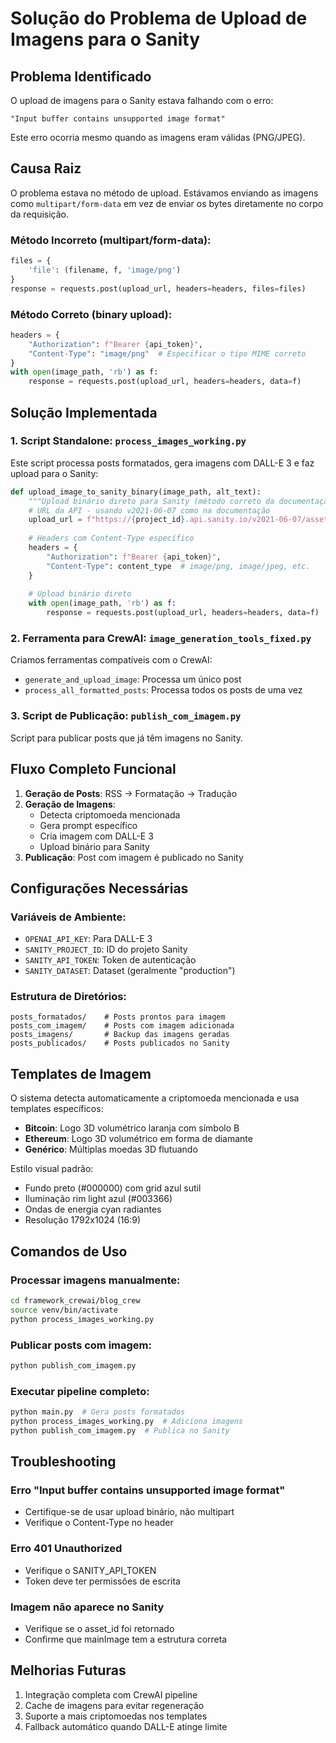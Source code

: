 # Solução do Problema de Upload de Imagens para o Sanity

## Problema Identificado

O upload de imagens para o Sanity estava falhando com o erro:
```
"Input buffer contains unsupported image format"
```

Este erro ocorria mesmo quando as imagens eram válidas (PNG/JPEG).

## Causa Raiz

O problema estava no método de upload. Estávamos enviando as imagens como `multipart/form-data` em vez de enviar os bytes diretamente no corpo da requisição.

### Método Incorreto (multipart/form-data):
```python
files = {
    'file': (filename, f, 'image/png')
}
response = requests.post(upload_url, headers=headers, files=files)
```

### Método Correto (binary upload):
```python
headers = {
    "Authorization": f"Bearer {api_token}",
    "Content-Type": "image/png"  # Especificar o tipo MIME correto
}
with open(image_path, 'rb') as f:
    response = requests.post(upload_url, headers=headers, data=f)
```

## Solução Implementada

### 1. Script Standalone: `process_images_working.py`

Este script processa posts formatados, gera imagens com DALL-E 3 e faz upload para o Sanity:

```python
def upload_image_to_sanity_binary(image_path, alt_text):
    """Upload binário direto para Sanity (método correto da documentação)"""
    # URL da API - usando v2021-06-07 como na documentação
    upload_url = f"https://{project_id}.api.sanity.io/v2021-06-07/assets/images/{dataset}"
    
    # Headers com Content-Type específico
    headers = {
        "Authorization": f"Bearer {api_token}",
        "Content-Type": content_type  # image/png, image/jpeg, etc.
    }
    
    # Upload binário direto
    with open(image_path, 'rb') as f:
        response = requests.post(upload_url, headers=headers, data=f)
```

### 2. Ferramenta para CrewAI: `image_generation_tools_fixed.py`

Criamos ferramentas compatíveis com o CrewAI:
- `generate_and_upload_image`: Processa um único post
- `process_all_formatted_posts`: Processa todos os posts de uma vez

### 3. Script de Publicação: `publish_com_imagem.py`

Script para publicar posts que já têm imagens no Sanity.

## Fluxo Completo Funcional

1. **Geração de Posts**: RSS → Formatação → Tradução
2. **Geração de Imagens**: 
   - Detecta criptomoeda mencionada
   - Gera prompt específico
   - Cria imagem com DALL-E 3
   - Upload binário para Sanity
3. **Publicação**: Post com imagem é publicado no Sanity

## Configurações Necessárias

### Variáveis de Ambiente:
- `OPENAI_API_KEY`: Para DALL-E 3
- `SANITY_PROJECT_ID`: ID do projeto Sanity
- `SANITY_API_TOKEN`: Token de autenticação
- `SANITY_DATASET`: Dataset (geralmente "production")

### Estrutura de Diretórios:
```
posts_formatados/    # Posts prontos para imagem
posts_com_imagem/    # Posts com imagem adicionada
posts_imagens/       # Backup das imagens geradas
posts_publicados/    # Posts publicados no Sanity
```

## Templates de Imagem

O sistema detecta automaticamente a criptomoeda mencionada e usa templates específicos:

- **Bitcoin**: Logo 3D volumétrico laranja com símbolo B
- **Ethereum**: Logo 3D volumétrico em forma de diamante
- **Genérico**: Múltiplas moedas 3D flutuando

Estilo visual padrão:
- Fundo preto (#000000) com grid azul sutil
- Iluminação rim light azul (#003366)
- Ondas de energia cyan radiantes
- Resolução 1792x1024 (16:9)

## Comandos de Uso

### Processar imagens manualmente:
```bash
cd framework_crewai/blog_crew
source venv/bin/activate
python process_images_working.py
```

### Publicar posts com imagem:
```bash
python publish_com_imagem.py
```

### Executar pipeline completo:
```bash
python main.py  # Gera posts formatados
python process_images_working.py  # Adiciona imagens
python publish_com_imagem.py  # Publica no Sanity
```

## Troubleshooting

### Erro "Input buffer contains unsupported image format"
- Certifique-se de usar upload binário, não multipart
- Verifique o Content-Type no header

### Erro 401 Unauthorized
- Verifique o SANITY_API_TOKEN
- Token deve ter permissões de escrita

### Imagem não aparece no Sanity
- Verifique se o asset_id foi retornado
- Confirme que mainImage tem a estrutura correta

## Melhorias Futuras

1. Integração completa com CrewAI pipeline
2. Cache de imagens para evitar regeneração
3. Suporte a mais criptomoedas nos templates
4. Fallback automático quando DALL-E atinge limite
